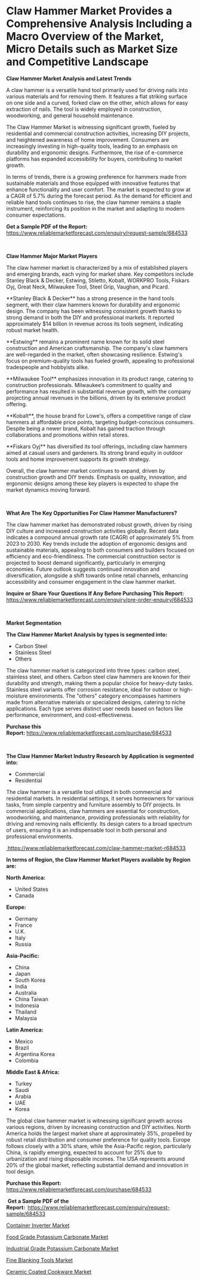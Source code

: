 <p><h1>Claw Hammer Market Provides a Comprehensive Analysis Including a Macro Overview of the Market, Micro Details such as Market Size and Competitive Landscape</h1></p><p><strong>Claw Hammer Market Analysis and Latest Trends</strong></p>
<p><p>A claw hammer is a versatile hand tool primarily used for driving nails into various materials and for removing them. It features a flat striking surface on one side and a curved, forked claw on the other, which allows for easy extraction of nails. The tool is widely employed in construction, woodworking, and general household maintenance.</p><p>The Claw Hammer Market is witnessing significant growth, fueled by residential and commercial construction activities, increasing DIY projects, and heightened awareness of home improvement. Consumers are increasingly investing in high-quality tools, leading to an emphasis on durability and ergonomic designs. Furthermore, the rise of e-commerce platforms has expanded accessibility for buyers, contributing to market growth.</p><p>In terms of trends, there is a growing preference for hammers made from sustainable materials and those equipped with innovative features that enhance functionality and user comfort. The market is expected to grow at a CAGR of 5.7% during the forecast period. As the demand for efficient and reliable hand tools continues to rise, the claw hammer remains a staple instrument, reinforcing its position in the market and adapting to modern consumer expectations.</p></p>
<p><strong>Get a Sample PDF of the Report:&nbsp;</strong> <a href="https://www.reliablemarketforecast.com/enquiry/request-sample/684533?utm_campaign=1885&utm_medium=2&utm_source=Github&utm_content=ia&utm_term=29032025&utm_id=claw-hammer">https://www.reliablemarketforecast.com/enquiry/request-sample/684533</a></p>
<p>&nbsp;</p>
<p><strong>Claw Hammer Major Market Players</strong></p>
<p><p>The claw hammer market is characterized by a mix of established players and emerging brands, each vying for market share. Key competitors include Stanley Black & Decker, Estwing, Stiletto, Kobalt, WORKPRO Tools, Fiskars Oyj, Great Neck, Milwaukee Tool, Steel Grip, Vaughan, and Picard.</p><p>**Stanley Black & Decker** has a strong presence in the hand tools segment, with their claw hammers known for durability and ergonomic design. The company has been witnessing consistent growth thanks to strong demand in both the DIY and professional markets. It reported approximately $14 billion in revenue across its tools segment, indicating robust market health.</p><p>**Estwing** remains a prominent name known for its solid steel construction and American craftsmanship. The company's claw hammers are well-regarded in the market, often showcasing resilience. Estwing's focus on premium-quality tools has fueled growth, appealing to professional tradespeople and hobbyists alike.</p><p>**Milwaukee Tool** emphasizes innovation in its product range, catering to construction professionals. Milwaukee’s commitment to quality and performance has resulted in substantial revenue growth, with the company projecting annual revenues in the billions, driven by its extensive product offering.</p><p>**Kobalt**, the house brand for Lowe's, offers a competitive range of claw hammers at affordable price points, targeting budget-conscious consumers. Despite being a newer brand, Kobalt has gained traction through collaborations and promotions within retail stores.</p><p>**Fiskars Oyj** has diversified its tool offerings, including claw hammers aimed at casual users and gardeners. Its strong brand equity in outdoor tools and home improvement supports its growth strategy.</p><p>Overall, the claw hammer market continues to expand, driven by construction growth and DIY trends. Emphasis on quality, innovation, and ergonomic designs among these key players is expected to shape the market dynamics moving forward.</p></p>
<p>&nbsp;</p>
<p><strong>What Are The Key Opportunities For Claw Hammer Manufacturers?</strong></p>
<p><p>The claw hammer market has demonstrated robust growth, driven by rising DIY culture and increased construction activities globally. Recent data indicates a compound annual growth rate (CAGR) of approximately 5% from 2023 to 2030. Key trends include the adoption of ergonomic designs and sustainable materials, appealing to both consumers and builders focused on efficiency and eco-friendliness. The commercial construction sector is projected to boost demand significantly, particularly in emerging economies. Future outlook suggests continued innovation and diversification, alongside a shift towards online retail channels, enhancing accessibility and consumer engagement in the claw hammer market.</p></p>
<p><strong>Inquire or Share Your Questions If Any Before Purchasing This Report:</strong> <a href="https://www.reliablemarketforecast.com/enquiry/pre-order-enquiry/684533?utm_campaign=1885&utm_medium=2&utm_source=Github&utm_content=ia&utm_term=29032025&utm_id=claw-hammer">https://www.reliablemarketforecast.com/enquiry/pre-order-enquiry/684533</a></p>
<p>&nbsp;</p>
<p><strong>Market Segmentation</strong></p>
<p><strong>The Claw Hammer Market Analysis by types is segmented into:</strong></p>
<p><ul><li>Carbon Steel</li><li>Stainless Steel</li><li>Others</li></ul></p>
<p><p>The claw hammer market is categorized into three types: carbon steel, stainless steel, and others. Carbon steel claw hammers are known for their durability and strength, making them a popular choice for heavy-duty tasks. Stainless steel variants offer corrosion resistance, ideal for outdoor or high-moisture environments. The "others" category encompasses hammers made from alternative materials or specialized designs, catering to niche applications. Each type serves distinct user needs based on factors like performance, environment, and cost-effectiveness.</p></p>
<p><strong>Purchase this Report:&nbsp;</strong><a href="https://www.reliablemarketforecast.com/purchase/684533?utm_campaign=1885&utm_medium=2&utm_source=Github&utm_content=ia&utm_term=29032025&utm_id=claw-hammer">https://www.reliablemarketforecast.com/purchase/684533</a></p>
<p>&nbsp;</p>
<p><strong>The Claw Hammer Market Industry Research by Application is segmented into:</strong></p>
<p><ul><li>Commercial</li><li>Residential</li></ul></p>
<p><p>The claw hammer is a versatile tool utilized in both commercial and residential markets. In residential settings, it serves homeowners for various tasks, from simple carpentry and furniture assembly to DIY projects. In commercial applications, claw hammers are essential for construction, woodworking, and maintenance, providing professionals with reliability for driving and removing nails efficiently. Its design caters to a broad spectrum of users, ensuring it is an indispensable tool in both personal and professional environments.</p></p>
<p><a href="https://www.reliablemarketforecast.com/claw-hammer-market-r684533?utm_campaign=1885&utm_medium=2&utm_source=Github&utm_content=ia&utm_term=29032025&utm_id=claw-hammer">&nbsp;https://www.reliablemarketforecast.com/claw-hammer-market-r684533</a></p>
<p><strong>In terms of Region, the Claw Hammer Market Players available by Region are:</strong></p>
<p>
    <p> <strong> North America: </strong>
        <ul>
            <li>United States</li>
            <li>Canada</li>
        </ul>
        </p> 
    <p> <strong> Europe: </strong>
        <ul>
            <li>Germany</li>
            <li>France</li>
            <li>U.K.</li>
            <li>Italy</li>
            <li>Russia</li>
        </ul>
        </p> 
    <p> <strong> Asia-Pacific: </strong>
        <ul>
            <li>China</li>
            <li>Japan</li>
            <li>South Korea</li>
            <li>India</li>
            <li>Australia</li>
            <li>China Taiwan</li>
            <li>Indonesia</li>
            <li>Thailand</li>
            <li>Malaysia</li>
        </ul>
        </p> 
    <p> <strong> Latin America: </strong>
        <ul>
            <li>Mexico</li>
            <li>Brazil</li>
            <li>Argentina Korea</li>
            <li>Colombia</li>
        </ul>
        </p> 
    <p> <strong> Middle East & Africa: </strong>
        <ul>
            <li>Turkey</li>
            <li>Saudi</li>
            <li>Arabia</li>
            <li>UAE</li>
            <li>Korea</li>
        </ul>
    </p>
    </p>
<p><p>The global claw hammer market is witnessing significant growth across various regions, driven by increasing construction and DIY activities. North America holds the largest market share at approximately 35%, propelled by robust retail distribution and consumer preference for quality tools. Europe follows closely with a 30% share, while the Asia-Pacific region, particularly China, is rapidly emerging, expected to account for 25% due to urbanization and rising disposable incomes. The USA represents around 20% of the global market, reflecting substantial demand and innovation in tool design.</p></p>
<p><strong>Purchase this Report: </strong><a href="https://www.reliablemarketforecast.com/purchase/684533?utm_campaign=1885&utm_medium=2&utm_source=Github&utm_content=ia&utm_term=29032025&utm_id=claw-hammer">https://www.reliablemarketforecast.com/purchase/684533</a></p>
<p>&nbsp;<strong>Get a Sample PDF of the Report:&nbsp;&nbsp;</strong><a href="https://www.reliablemarketforecast.com/enquiry/request-sample/684533?utm_campaign=1885&utm_medium=2&utm_source=Github&utm_content=ia&utm_term=29032025&utm_id=claw-hammer">https://www.reliablemarketforecast.com/enquiry/request-sample/684533</a></p>
<p><strong></strong></p>
<p><p><a href="https://github.com/elhibacajka/Market-Research-Report-List-1/blob/main/container-inverter-market.md?utm_campaign=1885&utm_medium=2&utm_source=Github&utm_content=ia&utm_term=29032025&utm_id=claw-hammer">Container Inverter Market</a></p><p><a href="https://github.com/duskodazzi34/Market-Research-Report-List-1/blob/main/food-grade-potassium-carbonate-market.md?utm_campaign=1885&utm_medium=2&utm_source=Github&utm_content=ia&utm_term=29032025&utm_id=claw-hammer">Food Grade Potassium Carbonate Market</a></p><p><a href="https://github.com/drevertevell/Market-Research-Report-List-1/blob/main/industrial-grade-potassium-carbonate-market.md?utm_campaign=1885&utm_medium=2&utm_source=Github&utm_content=ia&utm_term=29032025&utm_id=claw-hammer">Industrial Grade Potassium Carbonate Market</a></p><p><a href="https://github.com/ienamoun/Market-Research-Report-List-1/blob/main/fine-blanking-tools-market.md?utm_campaign=1885&utm_medium=2&utm_source=Github&utm_content=ia&utm_term=29032025&utm_id=claw-hammer">Fine Blanking Tools Market</a></p><p><a href="https://github.com/jolashta/Market-Research-Report-List-1/blob/main/ceramic-coated-cookware-market.md?utm_campaign=1885&utm_medium=2&utm_source=Github&utm_content=ia&utm_term=29032025&utm_id=claw-hammer">Ceramic Coated Cookware Market</a></p></p>